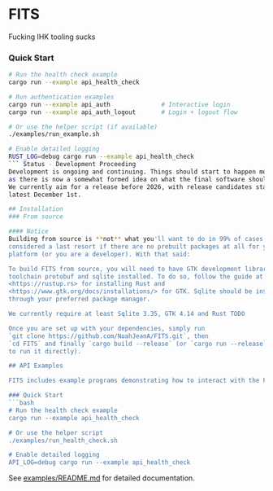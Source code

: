 # FITS
Fucking IHK tooling sucks

### Quick Start
```bash
# Run the health check example
cargo run --example api_health_check

# Run authentication examples
cargo run --example api_auth              # Interactive login
cargo run --example api_auth_logout       # Login + logout flow

# Or use the helper script (if available)
./examples/run_example.sh

# Enable detailed logging
RUST_LOG=debug cargo run --example api_health_check
``` Status - Development Proceeding
Development is ongoing and continuing. Things should start to happen more and more
as there is now a somewhat formed idea on what the final software should look like.
We currently aim for a release before 2026, with release candidates starting at the
latest December 1st.

## Installation
### From source

#### Notice
Building from source is **not** what you'll want to do in 99% of cases and should be
considered a last resort if there are no prebuilt packages at all for your
platform (or you are a developer). With that said:

To build FITS from source, you will need to have GTK development libraries, the Rust
toolchain protobuf and sqlite installed. To do so, follow the guide at
<https://rustup.rs> for installing Rust and
<https://www.gtk.org/docs/installations/> for GTK. Sqlite should be installed
through your preferred package manager.

We currently require at least Sqlite 3.35, GTK 4.14 and Rust TODO

Once you are set up with your dependencies, simply run
`git clone https://github.com/NoahJeanA/FITS.git`, then
`cd FITS` and finally `cargo build --release` (or `cargo run --release`
to run it directly).

## API Examples

FITS includes example programs demonstrating how to interact with the FITS API. These examples show how to make health checks, authenticate with credentials, and handle various error scenarios.

### Quick Start
```bash
# Run the health check example
cargo run --example api_health_check

# Or use the helper script
./examples/run_health_check.sh

# Enable detailed logging
API_LOG=debug cargo run --example api_health_check
```

See [examples/README.md](examples/README.md) for detailed documentation.
